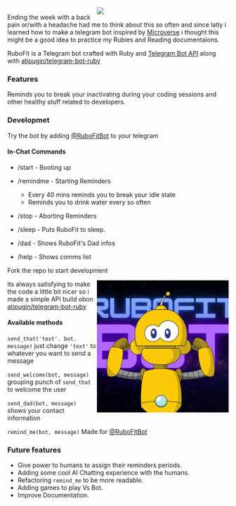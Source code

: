 <img src="assets/screenshot.gif" width="300px" align="right">

Ending the week with a back pain or/with a headache had me to think about this so often and since latly i learned how to make a telegram bot inspired by [Microverse](https://www.microverse.org/) i thought this might be a good idea to practice my Rubies and Reading documentaions.

RuboFit is a Telegram bot crafted with Ruby and [Telegram Bot API](https://core.telegram.org/bots/api) along with [atipugin/telegram-bot-ruby](https://github.com/atipugin/telegram-bot-ruby)

### Features

Reminds you to break your inactivating during your coding sessions and other healthy stuff related to developers.

### Developmet

Try the bot by adding [@RuboFitBot](https://telegram.me/RuboFitBot) to your telegram

#### In-Chat Commands

  - /start - Booting up

  - /remindme - Starting Reminders
    - Every 40 mins reminds you to break your idle state
    - Reminds you to drink water every so often
  - /stop - Aborting Reminders

  - /sleep - Puts RuboFit to sleep.

  - /dad - Shows RuboFit's Dad infos

  - /help - Shows comms list

Fork the repo to start development

<img src="assets/RuboFit.png" width="300px" align="right">

its always satisfying to make the code a little bit nicer so i made a simple API build obon [atipugin/telegram-bot-ruby](https://github.com/atipugin/telegram-bot-ruby)

#### Available methods

`send_that('text'. bot. message)` just change `'text'` to whatever you want to send a message

`send_welcome(bot, message)` grouping punch of `send_that` to welcome the user

`send_dad(bot, message)` shows your contact information

`remind_me(bot, message)` Made for [@RuboFitBot](https://telegram.me/RuboFitBot)

### Future features 

- Give power to humans to assign their reminders periods.
- Adding some cool AI Chatting experience with the humans.
- Refactoring `remind_me` to be more readable.
- Adding games to play Vs Bot.
- Improve Documentation. 

